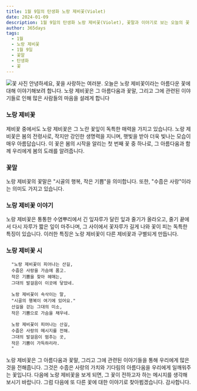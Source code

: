 ```yaml
---
title: 1월 9일의 탄생화 노랑 제비꽃(Violet)
date: 2024-01-09
description: 1월 9일의 탄생화 노랑 제비꽃(Violet), 꽃말과 이야기로 보는 오늘의 꽃
author: 365days
tags:
  - 1월
  - 노랑 제비꽃
  - 1월 9일
  - 꽃말
  - 탄생화
  - 꽃
---
```

![꽃 사진](https://cdn.pixabay.com/photo/2016/04/19/11/30/pansy-1338451_1280.jpg#center)
안녕하세요, 꽃을 사랑하는 여러분. 오늘은 노랑 제비꽃이라는 아름다운 꽃에 대해 이야기해보려 합니다. 노랑 제비꽃은 그 아름다움과 꽃말, 그리고 그에 관련된 이야기들로 인해 많은 사람들의 마음을 설레게 합니다

### 노랑 제비꽃
제비꽃 중에서도 노랑 제비꽃은 그 노란 꽃잎이 독특한 매력을 가지고 있습니다. 노랑 제비꽃은 봄의 전령사로, 작지만 강인한 생명력을 지니며, 햇빛을 받아 더욱 빛나는 모습이 매우 아름답습니다. 이 꽃은 봄의 시작을 알리는 첫 번째 꽃 중 하나로, 그 아름다움과 함께 우리에게 봄의 도래를 알려줍니다.

### 꽃말
노랑 제비꽃의 꽃말은 "시골의 행복, 작은 기쁨"을 의미합니다. 또한, "수줍은 사랑"이라는 의미도 가지고 있습니다.

### 노랑 제비꽃 이야기
노랑 제비꽃은 통통한 수염뿌리에서 긴 잎자루가 달린 잎과 줄기가 올라오고, 줄기 끝에서 다시 자루가 짧은 잎이 마주나며, 그 사이에서 꽃자루가 길게 나와 꽃이 피는 독특한 특징이 있습니다. 이러한 특징은 노랑 제비꽃이 다른 제비꽃과 구별되게 만듭니다.

### 노랑 제비꽃 시
      "노랑 제비꽃이 피어나는 산길,
      수줍은 사랑을 가슴에 품고.
      작은 기쁨을 찾아 헤매는,
      그대의 발걸음이 이곳에 닿았네.

      노랑 제비꽃이 속삭이는 말,
      "시골의 행복이 여기에 있어요."
      산길을 걷는 그대의 미소,
      작은 기쁨으로 가슴을 채우네.

      노랑 제비꽃이 피어나는 산길,
      수줍은 사랑의 메시지를 전해.
      그대의 발걸음이 멈추는 곳,
      작은 기쁨이 가득하리라.
      "
      
노랑 제비꽃은 그 아름다움과 꽃말, 그리고 그에 관련된 이야기들을 통해 우리에게 많은 것을 전해줍니다. 그것은 수줍은 사랑의 가치와 기다림의 아름다움을 우리에게 일깨워주는 꽃입니다. 다음에 노랑 제비꽃을 보게 되면, 그 꽃이 전하고자 하는 메시지를 생각해보시기 바랍니다. 그럼 다음에 또 다른 꽃에 대한 이야기로 찾아뵙겠습니다. 감사합니다.
